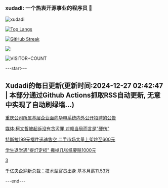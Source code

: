 ### xudadi: 一个热衷开源事业的程序员 👋

![xudadi](https://github-readme-stats-git-masterorgs-github-readme-stats-team.vercel.app/api?username=xudadi)

[![Top Langs](https://github-readme-stats.vercel.app/api/top-langs/?username=xudadi)](https://github.com/anuraghazra/github-readme-stats)

[![GitHub Streak](https://streak-stats.demolab.com?user=xudadi&locale=zh_Hans)](https://git.io/streak-stats)

![](https://raw.githubusercontent.com/xudadi/xudadi/main/assets/github-contribution-grid-snake.svg)

![VISITOR+COUNT](https://komarev.com/ghpvc/?username=xudadi&label=VISITOR+COUNT)


---start---

## Xudadi的每日更新(更新时间:2024-12-27 02:42:47 | 本部分通过Github Actions抓取RSS自动更新, 无意中实现了自动刷绿墙...)

[重庆公司所属基层企业面向华电系统内外公开招聘的公告](https://www.gongkaoleida.com/article/2246274)

[媒体:柯文哲被起诉没有贪污罪 对赖当局而言是"硬伤"](https://m.163.com/news/article/JKBI64MU05199DKK.html)

[特斯拉199元摆件迅速售空 二手市场大量上架炒至600元](https://m.163.com/news/article/JKBOH2E90514D3UH.html)

[学生退学遇"提灯定损" 撕掉几张纸要赔1000元](https://m.163.com/news/article/JKCAEBB3051492T3.html)

[3](https://m.163.com/touch/news/sub/domestic)

[千亿央企迎新总裁：技术型官员出身 基本月薪11.53万](https://m.163.com/news/article/JKC0DPB10519APGA.html)

---end---
